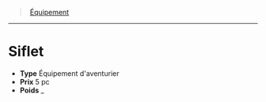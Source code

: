﻿---
!Equipment
Type: Équipement d'aventurier
Price: 5 pc
Weight: _
Id: equipment_hd.md#siflet
ParentLink: equipment_hd.md#Équipement
Name: Siflet
ParentName: Équipement
NameLevel: 1
---
> [Équipement](hd_equipment.md)

---

# Siflet

- **Type** Équipement d'aventurier
- **Prix** 5 pc
- **Poids** _

